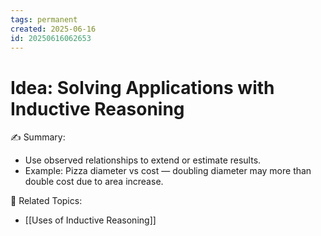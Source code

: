 ```yaml
---
tags: permanent
created: 2025-06-16
id: 20250616062653
---
```


# Idea: Solving Applications with Inductive Reasoning

✍ Summary:
- Use observed relationships to extend or estimate results.
- Example: Pizza diameter vs cost — doubling diameter may more than double cost due to area increase.

👀 Related Topics:
- [[Uses of Inductive Reasoning]]
